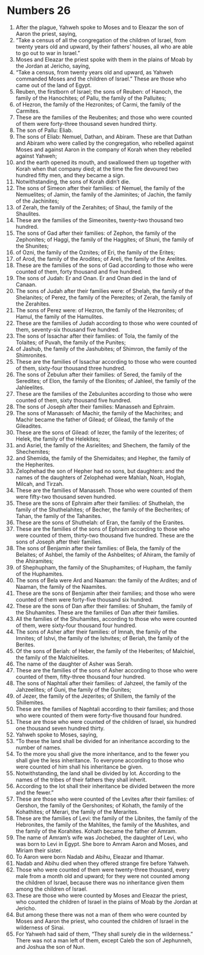 ﻿
# Numbers 26
1. After the plague, Yahweh spoke to Moses and to Eleazar the son of Aaron the priest, saying, 
2. “Take a census of all the congregation of the children of Israel, from twenty years old and upward, by their fathers’ houses, all who are able to go out to war in Israel.” 
3. Moses and Eleazar the priest spoke with them in the plains of Moab by the Jordan at Jericho, saying, 
4. “Take a census, from twenty years old and upward, as Yahweh commanded Moses and the children of Israel.” These are those who came out of the land of Egypt. 
5. Reuben, the firstborn of Israel; the sons of Reuben: of Hanoch, the family of the Hanochites; of Pallu, the family of the Palluites; 
6. of Hezron, the family of the Hezronites; of Carmi, the family of the Carmites. 
7. These are the families of the Reubenites; and those who were counted of them were forty-three thousand seven hundred thirty. 
8. The son of Pallu: Eliab. 
9. The sons of Eliab: Nemuel, Dathan, and Abiram. These are that Dathan and Abiram who were called by the congregation, who rebelled against Moses and against Aaron in the company of Korah when they rebelled against Yahweh; 
10. and the earth opened its mouth, and swallowed them up together with Korah when that company died; at the time the fire devoured two hundred fifty men, and they became a sign. 
11. Notwithstanding, the sons of Korah didn’t die. 
12. The sons of Simeon after their families: of Nemuel, the family of the Nemuelites; of Jamin, the family of the Jaminites; of Jachin, the family of the Jachinites; 
13. of Zerah, the family of the Zerahites; of Shaul, the family of the Shaulites. 
14. These are the families of the Simeonites, twenty-two thousand two hundred. 
15. The sons of Gad after their families: of Zephon, the family of the Zephonites; of Haggi, the family of the Haggites; of Shuni, the family of the Shunites; 
16. of Ozni, the family of the Oznites; of Eri, the family of the Erites; 
17. of Arod, the family of the Arodites; of Areli, the family of the Arelites. 
18. These are the families of the sons of Gad according to those who were counted of them, forty thousand and five hundred. 
19. The sons of Judah: Er and Onan. Er and Onan died in the land of Canaan. 
20. The sons of Judah after their families were: of Shelah, the family of the Shelanites; of Perez, the family of the Perezites; of Zerah, the family of the Zerahites. 
21. The sons of Perez were: of Hezron, the family of the Hezronites; of Hamul, the family of the Hamulites. 
22. These are the families of Judah according to those who were counted of them, seventy-six thousand five hundred. 
23. The sons of Issachar after their families: of Tola, the family of the Tolaites; of Puvah, the family of the Punites; 
24. of Jashub, the family of the Jashubites; of Shimron, the family of the Shimronites. 
25. These are the families of Issachar according to those who were counted of them, sixty-four thousand three hundred. 
26. The sons of Zebulun after their families: of Sered, the family of the Seredites; of Elon, the family of the Elonites; of Jahleel, the family of the Jahleelites. 
27. These are the families of the Zebulunites according to those who were counted of them, sixty thousand five hundred. 
28. The sons of Joseph after their families: Manasseh and Ephraim. 
29. The sons of Manasseh: of Machir, the family of the Machirites; and Machir became the father of Gilead; of Gilead, the family of the Gileadites. 
30. These are the sons of Gilead: of Iezer, the family of the Iezerites; of Helek, the family of the Helekites; 
31. and Asriel, the family of the Asrielites; and Shechem, the family of the Shechemites; 
32. and Shemida, the family of the Shemidaites; and Hepher, the family of the Hepherites. 
33. Zelophehad the son of Hepher had no sons, but daughters: and the names of the daughters of Zelophehad were Mahlah, Noah, Hoglah, Milcah, and Tirzah. 
34. These are the families of Manasseh. Those who were counted of them were fifty-two thousand seven hundred. 
35. These are the sons of Ephraim after their families: of Shuthelah, the family of the Shuthelahites; of Becher, the family of the Becherites; of Tahan, the family of the Tahanites. 
36. These are the sons of Shuthelah: of Eran, the family of the Eranites. 
37. These are the families of the sons of Ephraim according to those who were counted of them, thirty-two thousand five hundred. These are the sons of Joseph after their families. 
38. The sons of Benjamin after their families: of Bela, the family of the Belaites; of Ashbel, the family of the Ashbelites; of Ahiram, the family of the Ahiramites; 
39. of Shephupham, the family of the Shuphamites; of Hupham, the family of the Huphamites. 
40. The sons of Bela were Ard and Naaman: the family of the Ardites; and of Naaman, the family of the Naamites. 
41. These are the sons of Benjamin after their families; and those who were counted of them were forty-five thousand six hundred. 
42. These are the sons of Dan after their families: of Shuham, the family of the Shuhamites. These are the families of Dan after their families. 
43. All the families of the Shuhamites, according to those who were counted of them, were sixty-four thousand four hundred. 
44. The sons of Asher after their families: of Imnah, the family of the Imnites; of Ishvi, the family of the Ishvites; of Beriah, the family of the Berites. 
45. Of the sons of Beriah: of Heber, the family of the Heberites; of Malchiel, the family of the Malchielites. 
46. The name of the daughter of Asher was Serah. 
47. These are the families of the sons of Asher according to those who were counted of them, fifty-three thousand four hundred. 
48. The sons of Naphtali after their families: of Jahzeel, the family of the Jahzeelites; of Guni, the family of the Gunites; 
49. of Jezer, the family of the Jezerites; of Shillem, the family of the Shillemites. 
50. These are the families of Naphtali according to their families; and those who were counted of them were forty-five thousand four hundred. 
51. These are those who were counted of the children of Israel, six hundred one thousand seven hundred thirty. 
52. Yahweh spoke to Moses, saying, 
53. “To these the land shall be divided for an inheritance according to the number of names. 
54. To the more you shall give the more inheritance, and to the fewer you shall give the less inheritance. To everyone according to those who were counted of him shall his inheritance be given. 
55. Notwithstanding, the land shall be divided by lot. According to the names of the tribes of their fathers they shall inherit. 
56. According to the lot shall their inheritance be divided between the more and the fewer.” 
57. These are those who were counted of the Levites after their families: of Gershon, the family of the Gershonites; of Kohath, the family of the Kohathites; of Merari, the family of the Merarites. 
58. These are the families of Levi: the family of the Libnites, the family of the Hebronites, the family of the Mahlites, the family of the Mushites, and the family of the Korahites. Kohath became the father of Amram. 
59. The name of Amram’s wife was Jochebed, the daughter of Levi, who was born to Levi in Egypt. She bore to Amram Aaron and Moses, and Miriam their sister. 
60. To Aaron were born Nadab and Abihu, Eleazar and Ithamar. 
61. Nadab and Abihu died when they offered strange fire before Yahweh. 
62. Those who were counted of them were twenty-three thousand, every male from a month old and upward; for they were not counted among the children of Israel, because there was no inheritance given them among the children of Israel. 
63. These are those who were counted by Moses and Eleazar the priest, who counted the children of Israel in the plains of Moab by the Jordan at Jericho. 
64. But among these there was not a man of them who were counted by Moses and Aaron the priest, who counted the children of Israel in the wilderness of Sinai. 
65. For Yahweh had said of them, “They shall surely die in the wilderness.” There was not a man left of them, except Caleb the son of Jephunneh, and Joshua the son of Nun. 
